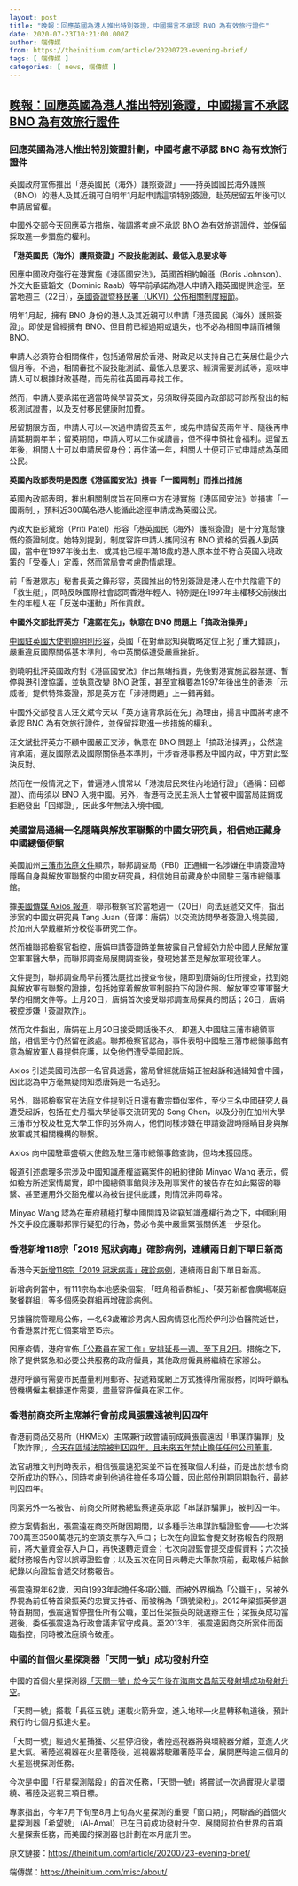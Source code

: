 ```yaml
---
layout: post
title: "晚報：回應英國為港人推出特別簽證，中國揚言不承認 BNO 為有效旅行證件"
date: 2020-07-23T10:21:00.000Z
author: 端傳媒
from: https://theinitium.com/article/20200723-evening-brief/
tags: [ 端傳媒 ]
categories: [ news, 端傳媒 ]
---
```

<!--1595499660000-->
[晚報：回應英國為港人推出特別簽證，中國揚言不承認 BNO 為有效旅行證件](https://theinitium.com/article/20200723-evening-brief/)
------

<div>
<section>  <article><h3>回應英國為港人推出特別簽證計劃，中國考慮不承認 BNO 為有效旅行證件</h3><p>英國政府宣佈推出「港英國民（海外）護照簽證」——持英國國民海外護照（BNO）的港人及其近親可自明年1月起申請這項特別簽證，赴英居留五年後可以申請居留權。</p><p>中國外交部今天回應英方措施，強調將考慮不承認 BNO 為有效旅遊證件，並保留採取進一步措施的權利。</p><p><strong>「港英國民（海外）護照簽證」不設技能測試、最低入息要求等</strong></p><p>因應中國政府強行在港實施《港區國安法》，英國首相約翰遜（Boris Johnson）、外交大臣藍韜文（Dominic Raab）等早前承諾為港人申請入籍英國提供途徑。至當地週三（22日），<a href="https://www.gov.uk/government/news/home-secretary-announces-details-of-the-hong-kong-bno-visa">英國簽證暨移民署（UKVI）公佈相關制度細節</a>。</p><p>明年1月起，擁有 BNO 身份的港人及其近親可以申請「港英國民（海外）護照簽證」。即使是曾經擁有 BNO、但目前已經過期或遺失，也不必為相關申請而補領 BNO。</p><p>申請人必須符合相關條件，包括通常居於香港、財政足以支持自己在英居住最少六個月等。不過，相關審批不設技能測試、最低入息要求、經濟需要測試等，意味申請人可以根據財政基礎，而先前往英國再尋找工作。</p><p>然而，申請人要承諾在適當時候學習英文，另須取得英國內政部認可診所發出的結核測試證書，以及支付移民健康附加費。</p><p>居留期限方面，申請人可以一次過申請留英五年，或先申請留英兩年半、隨後再申請延期兩年半；留英期間，申請人可以工作或讀書，但不得申領社會福利。逗留五年後，相關人士可以申請居留身份；再住滿一年，相關人士便可正式申請成為英國公民。</p><p><strong>英國內政部表明是因應《港區國安法》損害「一國兩制」而推出措施</strong></p><p>英國內政部表明，推出相關制度旨在回應中方在港實施《港區國安法》並損害「一國兩制」，預料近300萬名港人能循此途徑申請成為英國公民。</p><p>內政大臣彭黛玲（Priti Patel）形容「港英國民（海外）護照簽證」是十分寬鬆慷慨的簽證制度。她特別提到，制度容許申請人攜同沒有 BNO 資格的受養人到英國，當中在1997年後出生、或其他已經年滿18歲的港人原本並不符合英國入境政策的「受養人」定義，然而當局會考慮酌情處理。</p><p>前「香港眾志」秘書長黃之鋒形容，英國推出的特別簽證是港人在中共陰霾下的「救生艇」，同時反映國際社會認同香港年輕人、特別是在1997年主權移交前後出生的年輕人在「反送中運動」所作貢獻。</p><p><strong>中國外交部批評英方「違諾在先」，執意在 BNO 問題上「搞政治操弄」</strong></p><p><a href="https://news.now.com/home/local/player?newsId=399006">中國駐英國大使劉曉明則形容</a>，英國「在對華認知與戰略定位上犯了重大錯誤」，嚴重違反國際關係基本準則，令中英關係遭受嚴重挫折。</p><p>劉曉明批評英國政府對《港區國安法》作出無端指責，先後對港實施武器禁運、暫停與港引渡協議，並執意改變 BNO 政策，甚至宣稱要為1997年後出生的香港「示威者」提供特殊簽證，那是英方在「涉港問題」上一錯再錯。</p><p>中國外交部發言人汪文斌今天以「英方違背承諾在先」為理由，揚言中國將考慮不承認 BNO 為有效旅行證件，並保留採取進一步措施的權利。</p><p>汪文斌批評英方不顧中國嚴正交涉，執意在 BNO 問題上「搞政治操弄」，公然違背承諾，違反國際法及國際關係基本準則，干涉香港事務及中國內政，中方對此堅決反對。</p><p>然而在一般情況之下，普遍港人慣常以「港澳居民來往內地通行證」（通稱：回鄉證）、而毋須以 BNO 入境中國。另外，香港有泛民主派人士曾被中國當局註銷或拒絕發出「回鄉證」，因此多年無法入境中國。</p><h3>美國當局通緝一名隱瞞與解放軍聯繫的中國女研究員，相信她正藏身中國總領使館</h3><p>美國加州<a href="https://www.documentcloud.org/documents/6999950-Tang-Juan-2-1.html">三藩市法庭文件</a>顯示，聯邦調查局（FBI）正通緝一名涉嫌在申請簽證時隱瞞自身與解放軍聯繫的中國女研究員，相信她目前藏身於中國駐三藩市總領事館。</p><p>據<a href="https://www.axios.com/san-francisco-consulate-harboring-chinese-military-researcher-fbi-17325706-7983-4b17-aa6f-f19a450b646b.html">美國傳媒 Axios 報道</a>，聯邦檢察官於當地週一（20日）向法庭遞交文件，指出涉案的中國女研究員 Tang Juan（音譯：唐娟）以交流訪問學者簽證入境美國，於加州大學戴維斯分校從事研究工作。</p><p>然而據聯邦檢察官指控，唐娟申請簽證時並無披露自己曾經効力於中國人民解放軍空軍軍醫大學，而聯邦調查局展開調查後，發現她甚至是解放軍現役軍人。</p><p>文件提到，聯邦調查局早前獲法庭批出搜查令後，隨即到唐娟的住所搜查，找到她與解放軍有聯繫的證據，包括她穿着解放軍制服拍下的證件照、解放軍空軍軍醫大學的相關文件等。上月20日，唐娟首次接受聯邦調查局探員的問話；26日，唐娟被控涉嫌「簽證欺詐」。</p><p>然而文件指出，唐娟在上月20日接受問話後不久，即進入中國駐三藩市總領事館，相信至今仍然留在該處。聯邦檢察官認為，事件表明中國駐三藩市總領事館有意為解放軍人員提供庇護，以免他們遭受美國起訴。</p><p>Axios 引述美國司法部一名官員透露，當局曾經就唐娟正被起訴和通緝知會中國，因此認為中方毫無疑問知悉唐娟是一名逃犯。</p><p>另外，聯邦檢察官在法庭文件提到近日還有數宗類似案件，至少三名中國研究人員遭受起訴，包括在史丹福大學從事交流研究的 Song Chen，以及分別在加州大學三藩市分校及杜克大學工作的另外兩人，他們同樣涉嫌在申請簽證時隱瞞自身與解放軍或其相關機構的聯繫。</p><p>Axios 向中國駐華盛頓大使館及駐三藩市總領事館查詢，但均未獲回應。</p><p>報道引述處理多宗涉及中國知識產權盜竊案件的紐約律師 Minyao Wang 表示，假如檢方所述案情屬實，即中國總領事館與涉及刑事案件的被告存在如此緊密的聯繫、甚至運用外交豁免權以為被告提供庇護，則情況非同尋常。</p><p>Minyao Wang 認為在華府積極打擊中國間諜及盜竊知識產權行為之下，中國利用外交手段庇護聯邦罪行疑犯的行為，勢必令美中嚴重緊張關係進一步惡化。</p><h3>香港新增118宗「2019 冠狀病毒」確診病例，連續兩日創下單日新高</h3><p>香港今天<a href="https://news.now.com/home/local/player?newsId=399072">新增118宗「2019 冠狀病毒」確診病例</a>，連續兩日創下單日新高。</p><p>新增病例當中，有111宗為本地感染個案，「旺角稻香群組」、「葵芳新都會廣場潮庭聚餐群組」等多個感染群組再增確診病例。</p><p>另據醫院管理局公佈，一名63歲確診男病人因病情惡化而於伊利沙伯醫院逝世，令香港累計死亡個案增至15宗。</p><p>因應疫情，港府宣佈<a href="https://news.now.com/home/local/player?newsId=399066">「公務員在家工作」安排延長一週、至下月2日</a>。措施之下，除了提供緊急和必要公共服務的政府僱員，其他政府僱員將繼續在家辦公。</p><p>港府呼籲有需要市民盡量利用郵寄、投遞箱或網上方式獲得所需服務，同時呼籲私營機構僱主根據運作需要，盡量容許僱員在家工作。</p><h3>香港前商交所主席兼行會前成員張震遠被判囚四年</h3><p>香港前商品交易所（HKMEx）主席兼行政會議前成員張震遠因「串謀詐騙罪」及「欺詐罪」，<a href="https://news.mingpao.com/ins/%E6%B8%AF%E8%81%9E/article/20200723/s00001/1595432399064/%E5%BC%B5%E9%9C%87%E9%81%A0%E4%B8%B2%E8%AC%80%E8%A9%90%E9%A8%99%E8%AD%89%E7%9B%A3%E6%9C%83%E5%88%A4%E5%9B%9A4%E5%B9%B4">今天在區域法院被判囚四年，且未來五年禁止擔任任何公司董事</a>。</p><p>法官胡雅文判刑時表示，相信張震遠犯案並不旨在獲取個人利益，而是出於想令商交所成功的野心，同時考慮到他過往擔任多項公職，因此部份刑期同期執行，最終判囚四年。</p><p>同案另外一名被告、前商交所財務總監蔡達英承認「串謀詐騙罪」，被判囚一年。</p><p>控方案情指出，張震遠在商交所財困期間，以多種手法串謀詐騙證監會——七次將700萬至3500萬港元的空頭支票存入戶口；七次在向證監會提交財務報告的限期前，將大量資金存入戶口，再快速轉走資金；七次向證監會提交虛假資料；六次操縱財務報告內容以誤導證監會；以及五次在同日未轉走大筆款項前，截取帳戶結餘紀錄以向證監會遞交財務報告。</p><p>張震遠現年62歲，因自1993年起擔任多項公職、而被外界稱為「公職王」，另被外界視為前任特首梁振英的忠實支持者、而被稱為「頭號梁粉」。2012年梁振英參選特首期間，張震遠暫停擔任所有公職，並出任梁振英的競選辦主任；梁振英成功當選後，委任張震遠為行政會議非官守成員。至2013年，張震遠因商交所案件而面臨指控，同時被法庭頒令破產。</p><h3>中國的首個火星探測器「天問一號」成功發射升空</h3><p>中國的首個火星探測器<a href="https://news.now.com/home/international/player?newsId=399047">「天問一號」於今天午後在海南文昌航天發射場成功發射升空</a>。</p><p>「天問一號」搭載「長征五號」運載火箭升空，進入地球—火星轉移軌道後，預計飛行約七個月抵達火星。</p><p>「天問一號」經過火星捕獲、火星停泊後，著陸巡視器將與環繞器分離，並進入火星大氣。著陸巡視器在火星著陸後，巡視器將駛離著陸平台，展開歷時逾三個月的火星巡視探測任務。</p><p>今次是中國「行星探測階段」的首次任務，「天問一號」將嘗試一次過實現火星環繞、著陸及巡視三項目標。</p><p>專家指出，今年7月下旬至8月上旬為火星探測的重要「窗口期」，阿聯酋的首個火星探測器「希望號」（Al-Amal）已在日前成功發射升空、展開阿拉伯世界的首項火星探索任務，而美國的探測器也計劃在本月底升空。</p></article>  <footer>          <p>        <span>原文鏈接：</span><a href="https://theinitium.com/article/20200723-evening-brief/">https://theinitium.com/article/20200723-evening-brief/</a>      </p>      <p>        <span>端傳媒：</span><a href="https://theinitium.com/misc/about/">https://theinitium.com/misc/about/</a>      </p>      </footer></section>
</div>
